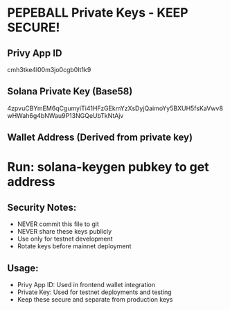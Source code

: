 # PEPEBALL Private Keys - KEEP SECURE!

## Privy App ID
cmh3tke4l00m3jo0cgb0lt1k9

## Solana Private Key (Base58)
4zpvuCBYmEM6qCgumyiTi41HFzGEkmYzXsDyjQaimoYy5BXUH5fsKaVwv8wHWah6g4bNWau9P13NGQeUbTkNtAjv

## Wallet Address (Derived from private key)
# Run: solana-keygen pubkey <private-key-file> to get address

## Security Notes:
- NEVER commit this file to git
- NEVER share these keys publicly
- Use only for testnet development
- Rotate keys before mainnet deployment

## Usage:
- Privy App ID: Used in frontend wallet integration
- Private Key: Used for testnet deployments and testing
- Keep these secure and separate from production keys
